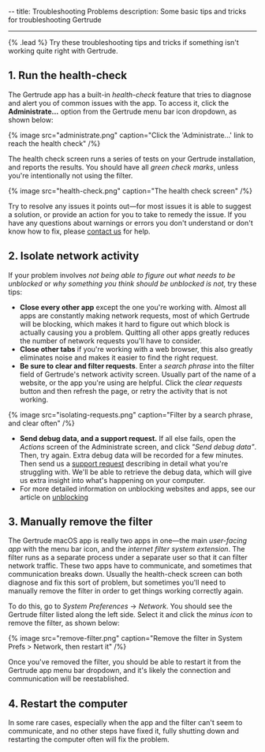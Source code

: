 -- title: Troubleshooting Problems description: Some basic tips and tricks for
troubleshooting Gertrude

---

{% .lead %} Try these troubleshooting tips and tricks if something isn't working quite
right with Gertrude.

## 1. Run the health-check

The Gertrude app has a built-in _health-check_ feature that tries to diagnose and alert
you of common issues with the app. To access it, click the **Administrate...** option from
the Gertrude menu bar icon dropdown, as shown below:

{% image src="administrate.png" caption="Click the 'Administrate...' link to reach the health check" /%}

The health check screen runs a series of tests on your Gertrude installation, and reports
the results. You should have all _green check marks_, unless you're intentionally not
using the filter.

{% image src="health-check.png" caption="The health check screen" /%}

Try to resolve any issues it points out&mdash;for most issues it is able to suggest a
solution, or provide an action for you to take to remedy the issue. If you have any
questions about warnings or errors you don't understand or don't know how to fix, please
[contact us](https://gertrude.app/contact) for help.

## 2. Isolate network activity

If your problem involves _not being able to figure out what needs to be unblocked_ or _why
something you think should be unblocked is not,_ try these tips:

- **Close every other app** except the one you're working with. Almost all apps are
  constantly making network requests, most of which Gertrude will be blocking, which makes
  it hard to figure out which block is actually causing you a problem. Quitting all other
  apps greatly reduces the number of network requests you'll have to consider.
- **Close other tabs** if you're working with a web browser, this also greatly eliminates
  noise and makes it easier to find the right request.
- **Be sure to clear and filter requests**. Enter a _search phrase_ into the filter field
  of Gertrude's network activity screen. Usually part of the name of a website, or the app
  you're using are helpful. Click the _clear requests_ button and then refresh the page,
  or retry the activity that is not working.

{% image src="isolating-requests.png" caption="Filter by a search phrase, and clear often" /%}

- **Send debug data, and a support request.** If all else fails, open the _Actions_ screen
  of the Administrate screen, and click _"Send debug data"_. Then, try again. Extra debug
  data will be recorded for a few minutes. Then send us a
  [support request](https://gertrude.app/contact) describing in detail what you're
  struggling with. We'll be able to retrieve the debug data, which will give us extra
  insight into what's happening on your computer.
- For more detailed information on unblocking websites and apps, see our article on
  [unblocking](/unblocking-guide)

## 3. Manually remove the filter

The Gertrude macOS app is really two apps in one&mdash;the main _user-facing app_ with the
menu bar icon, and the _internet filter system extension_. The filter runs as a separate
process under a separate user so that it can filter network traffic. These two apps have
to communicate, and sometimes that communication breaks down. Usually the health-check
screen can both diagnose and fix this sort of problem, but sometimes you'll need to
manually remove the filter in order to get things working correctly again.

To do this, go to _System Preferences_ &rarr; _Network_. You should see the Gertrude
filter listed along the left side. Select it and click the _minus icon_ to remove the
filter, as shown below:

{% image src="remove-filter.png" caption="Remove the filter in System Prefs > Network, then restart it" /%}

Once you've removed the filter, you should be able to restart it from the Gertrude app
menu bar dropdown, and it's likely the connection and communication will be reestablished.

## 4. Restart the computer

In some rare cases, especially when the app and the filter can't seem to communicate, and
no other steps have fixed it, fully shutting down and restarting the computer often will
fix the problem.
